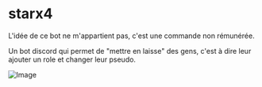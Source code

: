 # starx4

L'idée de ce bot ne m'appartient pas, c'est une commande non rémunérée.

Un bot discord qui permet de "mettre en laisse" des gens, c'est à dire leur ajouter un role et changer leur pseudo.

![Image](https://media.discordapp.net/attachments/1227019186455314485/1227023184084078713/image.png?ex=6626e564&is=66147064&hm=67d979340ec931759e531a388e606b12cc05f72f06931617f71df29cde62f594&=&format=webp&quality=lossless)
